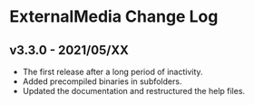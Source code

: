 # ExternalMedia Change Log

## v3.3.0 - 2021/05/XX
 - The first release after a long period of inactivity.
 - Added precompiled binaries in subfolders.
 - Updated the documentation and restructured the help files.

